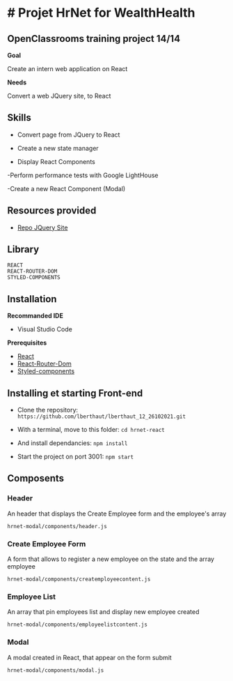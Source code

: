 # # Projet HrNet for WealthHealth

## OpenClassrooms training project 14/14

**Goal**

Create an intern web application on React

**Needs**

Convert a web JQuery site, to React

## Skills

- Convert page from JQuery to React

- Create a new state manager

- Display React Components

-Perform performance tests with Google LightHouse

-Create a new React Component (Modal)

## Resources provided

- [Repo JQuery Site](https://github.com/OpenClassrooms-Student-Center/P12_Front-end)

## Library

```
REACT
REACT-ROUTER-DOM
STYLED-COMPONENTS
```

## Installation

**Recommanded IDE**

- Visual Studio Code

**Prerequisites**

- [React](https://reactjs.org/)
- [React-Router-Dom](https://www.npmjs.com/package/react-router-dom)
- [Styled-components](https://styled-components.com/)

## Installing et starting Front-end

- Clone the repository: `https://github.com/lberthaut/lberthaut_12_26102021.git`

- With a terminal, move to this folder: `cd hrnet-react`

- And install dependancies: `npm install`

- Start the project on port 3001: `npm start`

## Composents

### Header

An header that displays the Create Employee form and the employee's array

```
hrnet-modal/components/header.js
```

### Create Employee Form

A form that allows to register a new employee on the state and the array employee

```
hrnet-modal/components/createmployeecontent.js
```

### Employee List

An array that pin employees list and display new employee created

```
hrnet-modal/components/employeelistcontent.js
```

### Modal

A modal created in React, that appear on the form submit

```
hrnet-modal/components/modal.js
```
